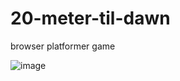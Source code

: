 # 20-meter-til-dawn
browser platformer game

![image](https://user-images.githubusercontent.com/88392191/174880356-f3ac1727-0e3a-4903-9321-de0b5c46e027.png)

